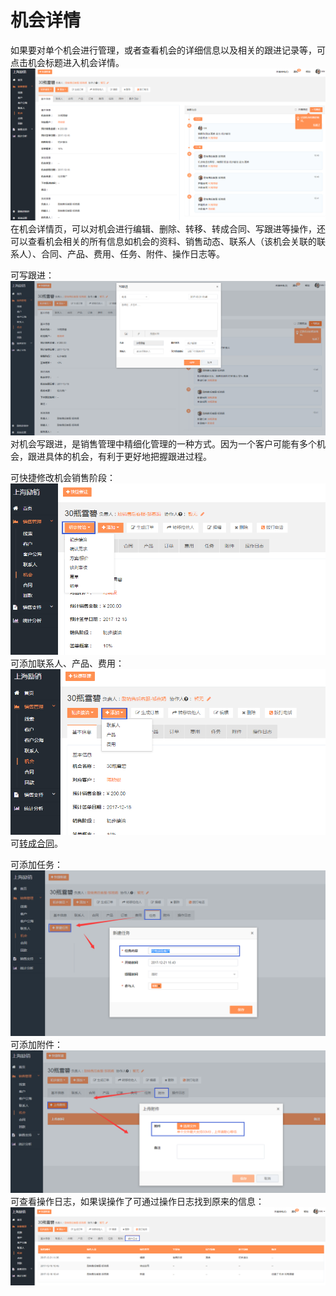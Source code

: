 # 机会详情

如果要对单个机会进行管理，或者查看机会的详细信息以及相关的跟进记录等，可点击机会标题进入机会详情。![](/assets/lix机会详情.png)在机会详情页，可以对机会进行编辑、删除、转移、转成合同、写跟进等操作，还可以查看机会相关的所有信息如机会的资料、销售动态、联系人（该机会关联的联系人）、合同、产品、费用、任务、附件、操作日志等。

可写跟进：![](/assets/lix机会写跟进.png)对机会写跟进，是销售管理中精细化管理的一种方式。因为一个客户可能有多个机会，跟进具体的机会，有利于更好地把握跟进过程。

可快捷修改机会销售阶段：![](/assets/lix机会阶段.png)可添加联系人、产品、费用：![](/assets/lix机会添加.png)可[转成合同](/chapter1/shang-ji/zhuan-cheng-he-tong.md)。

可添加任务：![](/assets/lix添加任务3.png)可添加附件：![](/assets/lix添加附件3.png)可查看操作日志，如果误操作了可通过操作日志找到原来的信息：![](/assets/lix操作日志5.png)

